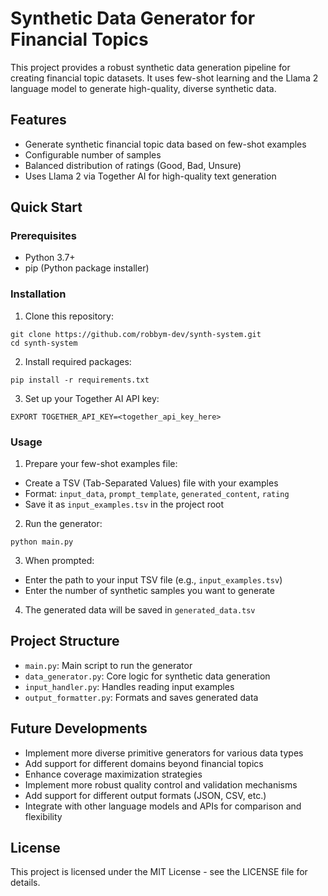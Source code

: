 # Synthetic Data Generator for Financial Topics

This project provides a robust synthetic data generation pipeline for creating financial topic datasets. It uses few-shot learning and the Llama 2 language model to generate high-quality, diverse synthetic data.

## Features

- Generate synthetic financial topic data based on few-shot examples
- Configurable number of samples
- Balanced distribution of ratings (Good, Bad, Unsure)
- Uses Llama 2 via Together AI for high-quality text generation

## Quick Start

### Prerequisites

- Python 3.7+
- pip (Python package installer)

### Installation

1. Clone this repository:
```
git clone https://github.com/robbym-dev/synth-system.git
cd synth-system
```

2. Install required packages:

```
pip install -r requirements.txt
```

3. Set up your Together AI API key:
```
EXPORT TOGETHER_API_KEY=<together_api_key_here>
```

### Usage

1. Prepare your few-shot examples file:
- Create a TSV (Tab-Separated Values) file with your examples
- Format: `input_data`, `prompt_template`, `generated_content`, `rating`
- Save it as `input_examples.tsv` in the project root

2. Run the generator:
```
python main.py
```

3. When prompted:
- Enter the path to your input TSV file (e.g., `input_examples.tsv`)
- Enter the number of synthetic samples you want to generate

4. The generated data will be saved in `generated_data.tsv`

## Project Structure

- `main.py`: Main script to run the generator
- `data_generator.py`: Core logic for synthetic data generation
- `input_handler.py`: Handles reading input examples
- `output_formatter.py`: Formats and saves generated data

## Future Developments

- Implement more diverse primitive generators for various data types
- Add support for different domains beyond financial topics
- Enhance coverage maximization strategies
- Implement more robust quality control and validation mechanisms
- Add support for different output formats (JSON, CSV, etc.)
- Integrate with other language models and APIs for comparison and flexibility

## License
This project is licensed under the MIT License - see the LICENSE file for details.